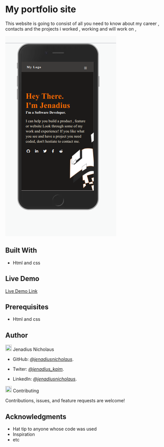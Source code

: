 # My  portfolio site

This website is going to consist of all you need to know about my career , contacts and  the projects i worked , working and will work on ,

![screenshot](assets/img/mobileversion.png)

## Built With

- Html and css

## Live Demo

[Live Demo Link](https://jenadiusnicholaus.github.io/my-portfolio-site/)

## Prerequisites

- Html and css

## Author

<img src="https://github.githubassets.com/images/icons/emoji/unicode/1f464.png" width="20" height=" 20" /> Jenadius Nicholaus

- GitHub: *[@jenadiusnicholaus](https://github.com/jenadiusnicholaus/)*.

- Twiter: *[@jenadius_kaim](https://twitter.com/jenadius_kaim)*.

- LinkedIn: *[@jenadiusnicholaus](https://www.linkedin.com/in/jenadius-nicholaus-73126819b/)*.

<img src="https://github.githubassets.com/images/icons/emoji/unicode/1f91d.png" width="20" height=" 20" /> Contributing

 Contributions, issues, and feature requests are welcome!

## Acknowledgments

- Hat tip to anyone whose code was used
- Inspiration
- etc
